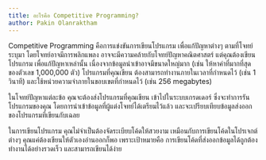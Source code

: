 ```yaml
---
title: อะไรคือ Competitive Programming?
author: Pakin Olanraktham
---
```


Competitive Programming คือการแข่งขันการเขียนโปรแกรม เพื่อแก้ปัญหาต่างๆ ตามที่โจทย์ระบุมา โดยโจทย์อาจมีการพลิกแพลง อาจจะมีความคล้ายกับโจทย์ปัญหาคณิตศาสตร์ แต่คุณต้องเขียนโปรแกรม เพื่อแก้ปัญหาเหล่านั้น เนื่องจากข้อมูลนำเข้าอาจมีขนาดใหญ่มาก (เช่น ให้หาค่าที่มากที่สุดของตัวเลข 1,000,000 ตัว) โปรแกรมที่คุณเขียน ต้องสามารถทำงานภายในเวลาที่กำหนดไว้ (เช่น 1 วินาที) และใช้หน่วยความจำภายในขอบเขตที่กำหนดไว้ (เช่น 256 megabytes)

ในโจทย์ปัญหาแต่ละข้อ คุณจะต้องส่งโปรแกรมที่คุณเขียน เข้าไปในระบบเกรดเดอร์ ซึ่งจะทำการรันโปรแกรมของคุณ โดยการนำเข้าข้อมูลที่ผู้แต่งโจทย์ได้เตรียมไว้แล้ว และจะเปรียบเทียบข้อมูลส่งออกของโปรแกรมที่เขียนกับเฉลย

ในการเขียนโปรแกรม คุณไม่จำเป็นต้องจัดระเบียบโค้ดให้สวยงาม เหมือนกับการเขียนโค้ดในโปรเจกต์ต่างๆ คุณแค่ต้องเขียนให้ตัวเองอ่านออกก็พอ เพราะเป้าหมายคือ การเขียนโค้ดที่ส่งออกข้อมูลได้ถูกต้อง ทำงานได้อย่างรวดเร็ว และสามารถเขียนได้ง่าย
